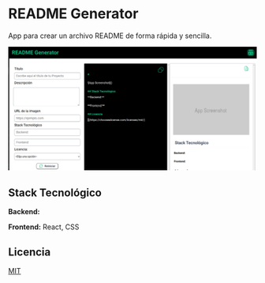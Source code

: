 README Generator
================

App para crear un archivo README de forma rápida y sencilla.

![](https://github.com/nataliamachella/readme-generator/blob/main/src/assets/README-generator.png)

Stack Tecnológico
-----------------

**Backend:**

**Frontend:** React, CSS

Licencia
--------

[MIT](https://choosealicense.com/licenses/mit/)
